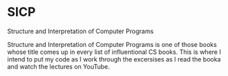 # SICP
Structure and Interpretation of Computer Programs

Structure and Interpretation of Computer Programs is one of those books whose title comes up in every list of influentional CS books.  This is where I intend to put my code as I work through the excersises as I read the booka and watch the lectures on YouTube.
